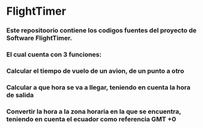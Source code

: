 # FlightTimer
### Este repositoorio contiene los codigos fuentes del proyecto de Software FlightTimer.
### El cual cuenta con 3 funciones:
### Calcular el tiempo de vuelo de un avion, de un punto a otro 
### Calcular a que hora se va a llegar, teniendo en cuenta la hora de salida
### Convertir la hora a la zona horaria en la que se encuentra, teniendo en cuenta el ecuador como referencia GMT +0
